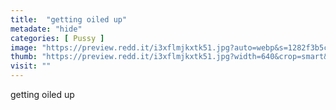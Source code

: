 ```yaml
---
title:  "getting oiled up"
metadate: "hide"
categories: [ Pussy ]
image: "https://preview.redd.it/i3xflmjkxtk51.jpg?auto=webp&s=1282f3b5c131a726643220d3876571cce0038b3d"
thumb: "https://preview.redd.it/i3xflmjkxtk51.jpg?width=640&crop=smart&auto=webp&s=58c8db06cc4c63438f7ba08434080cebc902dc17"
visit: ""
---
```

getting oiled up
